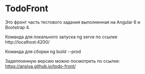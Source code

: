 # TodoFront

Это фронт часть тестового задания выполненная на Angular 6 и Bootstrap 4.

Команда для локального запуска ng serve 
по ссылке http://localhost:4200/

Команда для сборки ng build --prod

Задеплоенную версию можно посмотреть по ссылке: 
https://ansiya.github.io/todo-front/
